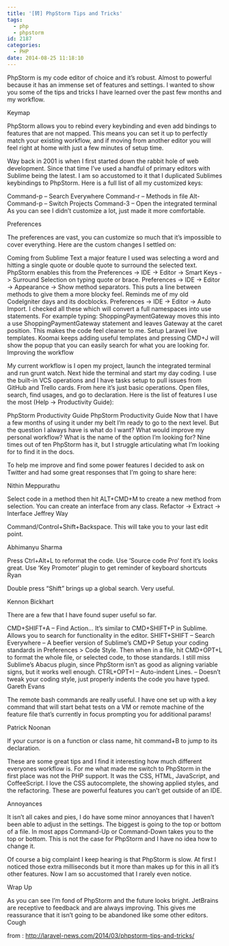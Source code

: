 ```yaml
---
title: '[转] PhpStorm Tips and Tricks'
tags:
  - php
  - phpstorm
id: 2187
categories:
  - PHP
date: 2014-08-25 11:18:10
---
```


PhpStorm is my code editor of choice and it’s robust. Almost to powerful because it has an immense set of features and settings. I wanted to show you some of the tips and tricks I have learned over the past few months and my workflow.

Keymap

PhpStorm allows you to rebind every keybinding and even add bindings to features that are not mapped. This means you can set it up to perfectly match your existing workflow, and if moving from another editor you will feel right at home with just a few minutes of setup time.

Way back in 2001 is when I first started down the rabbit hole of web development. Since that time I’ve used a handful of primary editors with Sublime being the latest. I am so accustomed to it that I duplicated Sublimes keybindings to PhpStorm. Here is a full list of all my customized keys:

Command-p – Search Everywhere
Command-r – Methods in file
Alt-Command-p – Switch Projects
Command-3 – Open the integrated terminal
As you can see I didn’t customize a lot, just made it more comfortable.

Preferences
<!--more-->

The preferences are vast, you can customize so much that it’s impossible to cover everything. Here are the custom changes I settled on:

Coming from Sublime Text a major feature I used was selecting a word and hitting a single quote or double quote to surround the selected text. PhpStorm enables this from the Preferences -> IDE -> Editor -> Smart Keys -> Surround Selection on typing quote or brace.
Preferences -> IDE -> Editor -> Appearance -> Show method separators. This puts a line between methods to give them a more blocky feel. Reminds me of my old CodeIgniter days and its docblocks.
Preferences -> IDE -> Editor -> Auto Import. I checked all these which will convert a full namespaces into use statements. For example typing: ShoppingPaymentGateway moves this into a use ShoppingPaymentGateway statement and leaves Gateway at the caret position. This makes the code feel cleaner to me.
Setup Laravel live templates. Koomai keeps adding useful templates and pressing CMD+J will show the popup that you can easily search for what you are looking for.
Improving the workflow

My current workflow is I open my project, launch the integrated terminal and run grunt watch. Next hide the terminal and start my day coding. I use the built-in VCS operations and I have tasks setup to pull issues from GitHub and Trello cards. From here it’s just basic operations. Open files, search, find usages, and go to declaration. Here is the list of features I use the most (Help -> Productivity Guide):

PhpStorm Productivity Guide
PhpStorm Productivity Guide
Now that I have a few months of using it under my belt I’m ready to go to the next level. But the question I always have is what do I want? What would improve my personal workflow? What is the name of the option I’m looking for? Nine times out of ten PhpStorm has it, but I struggle articulating what I’m looking for to find it in the docs.

To help me improve and find some power features I decided to ask on Twitter and had some great responses that I’m going to share here:

Nithin Meppurathu

Select code in a method then hit ALT+CMD+M to create a new method from selection.
You can create an interface from any class. Refactor -> Extract -> Interface
Jeffrey Way

Command/Control+Shift+Backspace. This will take you to your last edit point.

Abhimanyu Sharma

Press Ctrl+Alt+L to reformat the code.
Use ‘Source code Pro‘ font it’s looks great.
Use ‘Key Promoter‘ plugin to get reminder of keyboard shortcuts
Ryan

Double press “Shift” brings up a global search. Very useful.

Kennon Bickhart

There are a few that I have found super useful so far.

CMD+SHIFT+A – Find Action… It’s similar to CMD+SHIFT+P in Sublime. Allows you to search for functionality in the editor.
SHIFT+SHIFT – Search Everywhere – A beefier version of Sublime’s CMD+P
Setup your coding standards in Preferences > Code Style. Then when in a file, hit CMD+OPT+L to format the whole file, or selected code, to those standards. I still miss Sublime’s Abacus plugin, since PhpStorm isn’t as good as aligning variable signs, but it works well enough.
CTRL+OPT+I – Auto-indent Lines. – Doesn’t tweak your coding style, just properly indents the code you have typed.
Gareth Evans

The remote bash commands are really useful. I have one set up with a key command that will start behat tests on a VM or remote machine of the feature file that’s currently in focus prompting you for additional params!

Patrick Noonan

If your cursor is on a function or class name, hit command+B to jump to its declaration.

These are some great tips and I find it interesting how much different everyones workflow is. For me what made me switch to PhpStorm in the first place was not the PHP support. It was the CSS, HTML, JavaScript, and CoffeeScript. I love the CSS autocomplete, the showing applied styles, and the refactoring. These are powerful features you can’t get outside of an IDE.

Annoyances

It isn’t all cakes and pies, I do have some minor annoyances that I haven’t been able to adjust in the settings. The biggest is going to the top or bottom of a file. In most apps Command-Up or Command-Down takes you to the top or bottom. This is not the case for PhpStorm and I have no idea how to change it.

Of course a big complaint I keep hearing is that PhpStorm is slow. At first I noticed those extra milliseconds but it more than makes up for this in all it’s other features. Now I am so accustomed that I rarely even notice.

Wrap Up

As you can see I’m fond of PhpStorm and the future looks bright. JetBrains are receptive to feedback and are always improving. This gives me reassurance that it isn’t going to be abandoned like some other editors. Cough

from : http://laravel-news.com/2014/03/phpstorm-tips-and-tricks/